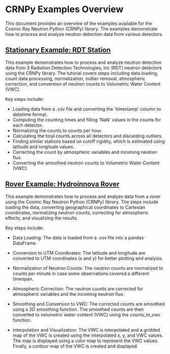 # CRNPy Examples Overview

This document provides an overview of the examples available for the Cosmic Ray Neutron Python (CRNPy) library. The examples demonstrate how to process and analyze neutron detection data from various detectors.

## [Stationary Example: RDT Station](../stationary/example_RDT_station/)

This example demonstrates how to process and analyze neutron detection data from 3 Radiation Detection Technologies, Inc (RDT) neutron detectors using the CRNPy library. The tutorial covers steps including data loading, count data processing, normalization, outlier removal, atmospheric correction, and conversion of neutron counts to Volumetric Water Content (VWC).

Key steps include:

- Loading data from a .csv file and converting the 'timestamp' column to datetime format.
- Computing the counting times and filling 'NaN' values in the counts for each detector.
- Normalizing the counts to counts per hour.
- Calculating the total counts across all detectors and discarding outliers.
- Finding similar stations based on cutoff rigidity, which is estimated using latitude and longitude values.
- Correcting the count by atmospheric variables and incoming neutron flux.
- Converting the smoothed neutron counts to Volumetric Water Content (VWC).

## [Rover Example: Hydroinnova Rover](../rover/Hydroinnova_rover_example/)

This example demonstrates how to process and analyze data from a rover using the Cosmic Ray Neutron Python (CRNPy) library. The steps include loading the data, converting geographical coordinates to Cartesian coordinates, normalizing neutron counts, correcting for atmospheric effects, and visualizing the results.

Key steps include:

- Data Loading: The data is loaded from a .csv file into a pandas DataFrame.

- Conversion to UTM Coordinates: The latitude and longitude are converted to UTM coordinates (x and y) for better plotting and analysis.

- Normalization of Neutron Counts: The neutron counts are normalized to counts per minute in case some observations covered a different timespan.

- Atmospheric Correction: The neutron counts are corrected for atmospheric variables and the incoming neutron flux.

- Smoothing and Conversion to VWC: The corrected counts are smoothed using a 2D smoothing function. The smoothed counts are then converted to volumetric water content (VWC) using the counts_to_vwc function.

- Interpolation and Visualization: The VWC is interpolated and a gridded map of the VWC is created using the interpolated x, y, and VWC values. The map is displayed using a color map to represent the VWC values. Finally, a contour map of the VWC is created and displayed.
